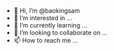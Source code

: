 - 👋 Hi, I’m @baokingsam
- 👀 I’m interested in ...
- 🌱 I’m currently learning ...
- 💞️ I’m looking to collaborate on ...
- 📫 How to reach me ...

<!---
baokingsam/baokingsam is a ✨ special ✨ repository because its `README.md` (this file) appears on your GitHub profile.
You can click the Preview link to take a look at your changes.
--->
